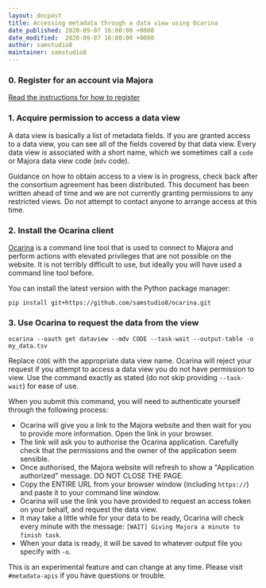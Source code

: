 ```yaml
---
layout: docpost
title: Accessing metadata through a data view using Ocarina
date_published: 2020-09-07 16:00:00 +0000
date_modified:  2020-09-07 16:00:00 +0000
author: samstudio8
maintainer: samstudio8
---
```


### 0. Register for an account via Majora
[Read the instructions for how to register](register)

### 1. Acquire permission to access a data view
A data view is basically a list of metadata fields. If you are granted access to a data view, you can see all of the fields covered by that data view.
Every data view is associated with a short name, which we sometimes call a `code` or Majora data view code (`mdv` code).

Guidance on how to obtain access to a view is in progress, check back after the consortium agreement has been distributed.
This document has been written ahead of time and we are not currently granting permissions to any restricted views. Do not attempt to contact anyone to arrange access at this time.

### 2. Install the Ocarina client

[Ocarina](https://github.com/SamStudio8/ocarina/tree/master/ocarina) is a command line tool that is used to connect to Majora and perform actions with elevated privileges that are not possible on the website.
It is not terribly difficult to use, but ideally you will have used a command line tool before.

You can install the latest version with the Python package manager:

```
pip install git+https://github.com/samstudio8/ocarina.git
```

### 3. Use Ocarina to request the data from the view

```
ocarina --oauth get dataview --mdv CODE --task-wait --output-table -o my_data.tsv
```

Replace `CODE` with the appropriate data view name. Ocarina will reject your request if you attempt to access a data view you do not have permission to view.
Use the command exactly as stated (do not skip providing `--task-wait`) for ease of use.

When you submit this command, you will need to authenticate yourself through the following process:

* Ocarina will give you a link to the Majora website and then wait for you to provide more information. Open the link in your browser.
* The link will ask you to authorise the Ocarina application. Carefully check that the permissions and the owner of the application seem sensible.
* Once authorised, the Majora website will refresh to show a "Application authorized" message. DO NOT CLOSE THE PAGE.
* Copy the ENTIRE URL from your browser window (including `https://`) and paste it to your command line window.
* Ocarina will use the link you have provided to request an access token on your behalf, and request the data view.
* It may take a little while for your data to be ready, Ocarina will check every minute with the message: `[WAIT] Giving Majora a minute to finish task`.
* When your data is ready, it will be saved to whatever output file you specify with `-o`.

This is an experimental feature and can change at any time. Please visit `#metadata-apis` if you have questions or trouble.
